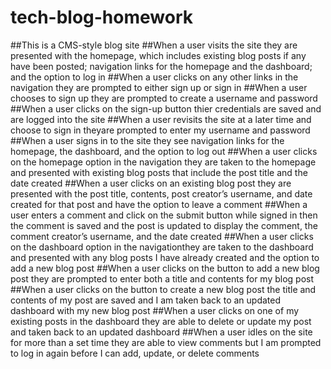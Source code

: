 # tech-blog-homework


##This is a CMS-style blog site
##When a user visits the site they are presented with the homepage, which includes existing blog posts if any have been posted; navigation links for the homepage and the dashboard; and the option to log in
##When a user clicks on any other links in the navigation they are prompted to either sign up or sign in
##When a user chooses to sign up they are prompted to create a username and password
##When a user clicks on the sign-up button thier credentials are saved and are logged into the site
##When a user revisits the site at a later time and choose to sign in theyare prompted to enter my username and password
##When a user signs in to the site they see navigation links for the homepage, the dashboard, and the option to log out
##When a user clicks on the homepage option in the navigation they are taken to the homepage and presented with existing blog posts that include the post title and the date created
##When a user clicks on an existing blog post they are presented with the post title, contents, post creator’s username, and date created for that post and have the option to leave a comment
##When a user enters a comment and click on the submit button while signed in then the comment is saved and the post is updated to display the comment, the comment creator’s username, and the date created
##When a user clicks on the dashboard option in the navigationthey are taken to the dashboard and presented with any blog posts I have already created and the option to add a new blog post
##When a user clicks on the button to add a new blog post they are prompted to enter both a title and contents for my blog post
##When a user clicks on the button to create a new blog post the title and contents of my post are saved and I am taken back to an updated dashboard with my new blog post
##When a user clicks on one of my existing posts in the dashboard they are able to delete or update my post and taken back to an updated dashboard
##When a user idles on the site for more than a set time they are able to view comments but I am prompted to log in again before I can add, update, or delete comments
```
